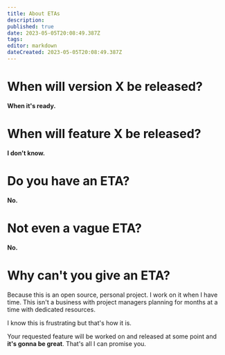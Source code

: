 ```yaml
---
title: About ETAs
description: 
published: true
date: 2023-05-05T20:08:49.387Z
tags: 
editor: markdown
dateCreated: 2023-05-05T20:08:49.387Z
---
```


# When will version X be released?

**When it's ready.**

# When will feature X be released?

**I don't know.**

# Do you have an ETA?

**No.**

# Not even a vague ETA?

**No.**

# Why can't you give an ETA?

Because this is an open source, personal project. I work on it when I have time. This isn't a business with project managers planning for months at a time with dedicated resources.

I know this is frustrating but that's how it is.

Your requested feature will be worked on and released at some point and **it's gonna be great**. That's all I can promise you.
